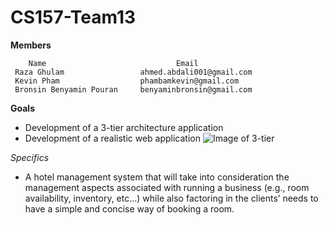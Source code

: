 # CS157-Team13

**Members**

        Name                             Email
     Raza Ghulam                 ahmed.abdali001@gmail.com
     Kevin Pham                  phambamkevin@gmail.com  
     Bronsin Benyamin Pouran     benyaminbronsin@gmail.com

**Goals**

  - Development of a 3-tier architecture application 
  - Development of a realistic web application
  ![Image of 3-tier](https://i.imgur.com/BEbQXkY.jpg)
  
  _Specifics_
  
  - A hotel management system that will take into consideration the management aspects associated with running a business (e.g., room availability, inventory, etc...) while also factoring in the clients’ needs to have a simple and concise way of booking a room.
